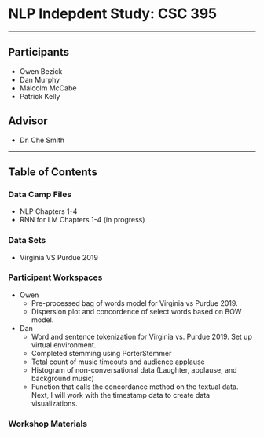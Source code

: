 # NLP Indepdent Study: CSC 395
***
## Participants
 - Owen Bezick
 - Dan Murphy
 - Malcolm McCabe
 - Patrick Kelly
## Advisor
 - Dr. Che Smith
***
## Table of Contents
### Data Camp Files
   * NLP Chapters 1-4
   * RNN for LM Chapters 1-4 (in progress)
### Data Sets
   * Virginia VS Purdue 2019
### Participant Workspaces
   * Owen
      * Pre-processed bag of words model for Virginia vs Purdue 2019.
      * Dispersion plot and concordence of select words based on BOW model.
   * Dan
      * Word and sentence tokenization for Virginia vs. Purdue 2019. Set up virtual environment.
      * Completed stemming using PorterStemmer
      * Total count of music timeouts and audience applause
      * Histogram of non-conversational data (Laughter, applause, and background music)
      * Function that calls the concordance method on the textual data. Next, I will work with the timestamp data to create data visualizations.
### Workshop Materials


